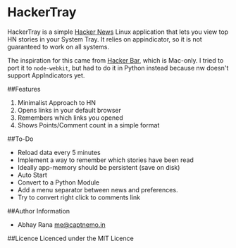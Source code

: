 HackerTray
==========

HackerTray is a simple [Hacker News](https://news.ycombinator.com/) Linux application
that lets you view top HN stories in your System Tray. It relies on appindicator, so
it is not guaranteed to work on all systems.

The inspiration for this came from [Hacker Bar](http://hackerbarapp.com), which is 
Mac-only. I tried to port it to `node-webkit`, but had to do it in Python instead
because nw doesn't support AppIndicators yet.

##Features
1. Minimalist Approach to HN
2. Opens links in your default browser
3. Remembers which links you opened
4. Shows Points/Comment count in a simple format

##To-Do
- Reload data every 5 minutes
- Implement a way to remember which stories have been read
- Ideally app-memory should be persistent (save on disk)
- Auto Start
- Convert to a Python Module
- Add a menu separator between news and preferences.
- Try to convert right click to comments link

##Author Information
- Abhay Rana <me@captnemo.in>

##Licence
Licenced under the MIT Licence